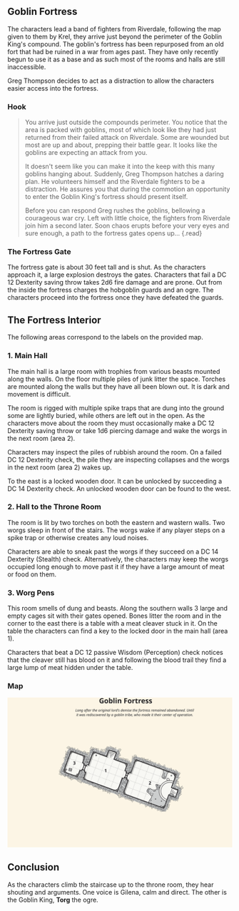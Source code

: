 ## Goblin Fortress
The characters lead a band of fighters from Riverdale, following the map given to them by Krel, they arrive just beyond the perimeter of the Goblin King's compound. The goblin's fortress has been repurposed from an old fort that had be ruined in a war from ages past. They have only recently begun to use it as a base and as such most of the rooms and halls are still inaccessible.

Greg Thompson decides to act as a distraction to allow the characters easier access into the fortress.

### Hook
>You arrive just outside the compounds perimeter. You notice that the area is packed with goblins, most of which look like they had just returned from their failed attack on Riverdale. Some are wounded but most are up and about, prepping their battle gear. It looks like the goblins are expecting an attack from you.
>
>It doesn't seem like you can make it into the keep with this many goblins hanging about. Suddenly, Greg Thompson hatches a daring plan. He volunteers himself and the Riverdale fighters to be a distraction. He assures you that during the commotion an opportunity to enter the Goblin King's fortress should present itself.
>
>Before you can respond Greg rushes the goblins, bellowing a courageous war cry. Left with little choice, the fighters from Riverdale join him a second later. Soon chaos erupts before your very eyes and sure enough, a path to the fortress gates opens up...
{.read}

### The Fortress Gate
The fortress gate is about 30 feet tall and is shut. As the characters approach it, a large explosion destroys the gates. Characters that fail a DC 12 Dexterity saving throw takes 2d6 fire damage and are prone. Out from the inside the fortress charges the hobgoblin guards and an ogre. The characters proceed into the fortress once they have defeated the guards.

## The Fortress Interior
The following areas correspond to the labels on the provided map.

### 1. Main Hall
The main hall is a large room with trophies from various beasts mounted along the walls. On the floor multiple piles of junk litter the space. Torches are mounted along the walls but they have all been blown out. It is dark and movement is difficult.

The room is rigged with multiple spike traps that are dung into the ground some are lightly buried, while others are left out in the open. As the characters move about the room they must occasionally make a DC 12 Dexterity saving throw or take 1d6 piercing damage and wake the worgs in the next room (area 2).

Characters may inspect the piles of rubbish around the room. On a failed DC 12 Dexterity check, the pile they are inspecting collapses and the worgs in the next room (area 2) wakes up.

To the east is a locked wooden door. It can be unlocked by succeeding a DC 14 Dexterity check. An unlocked wooden door can be found to the west.

### 2. Hall to the Throne Room
The room is lit by two torches on both the eastern and wastern walls. Two worgs sleep in front of the stairs. The worgs wake if any player steps on a spike trap or otherwise creates any loud noises.

Characters are able to sneak past the worgs if they succeed on a DC 14 Dexterity (Stealth) check. Alternatively, the characters may keep the worgs occupied long enough to move past it if they have a large amount of meat or food on them.

### 3. Worg Pens
This room smells of dung and beasts. Along the southern walls 3 large and empty cages sit with their gates opened. Bones litter the room and in the corner to the east there is a table with a meat cleaver stuck in it. On the table the characters can find a key to the locked door in the main hall (area 1).

Characters that beat a DC 12 passive Wisdom (Perception) check notices that the cleaver still has blood on it and following the blood trail they find a large lump of meat hidden under the table.

### Map
![Goblin Fortress Map](../../references/maps/map-goblin-fortress.svg)

## Conclusion
As the characters climb the staircase up to the throne room, they hear shouting and arguments. One voice is Gilena, calm and direct. The other is the Goblin King, **Torg** the ogre.